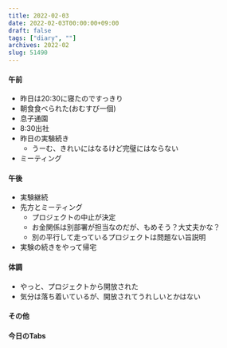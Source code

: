 ```yaml
---
title: 2022-02-03
date: 2022-02-03T00:00:00+09:00
draft: false
tags: ["diary", ""]
archives: 2022-02
slug: 51490
---
```

#### 午前
- 昨日は20:30に寝たのですっきり
- 朝食食べられた(おむすび一個)
- 息子通園
- 8:30出社
- 昨日の実験続き
  - うーむ、きれいにはなるけど完璧にはならない
- ミーティング
#### 午後
- 実験継続
- 先方とミーティング
  - プロジェクトの中止が決定
  - お金関係は別部署が担当なのだが、もめそう？大丈夫かな？
  - 別の平行して走っているプロジェクトは問題ない旨説明
- 実験の続きをやって帰宅
#### 体調
- やっと、プロジェクトから開放された
- 気分は落ち着いているが、開放されてうれしいとかはない
#### その他
#### 今日のTabs